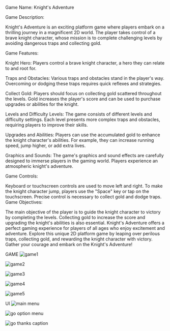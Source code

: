 Game Name: Knight's Adventure

Game Description:

Knight's Adventure is an exciting platform game where players embark on a thrilling journey in a magnificent 2D world. The player takes control of a brave knight character, whose mission is to complete challenging levels by avoiding dangerous traps and collecting gold.

Game Features:

Knight Hero: Players control a brave knight character, a hero they can relate to and root for.

Traps and Obstacles: Various traps and obstacles stand in the player's way. Overcoming or dodging these traps requires quick reflexes and strategies.

Collect Gold: Players should focus on collecting gold scattered throughout the levels. Gold increases the player's score and can be used to purchase upgrades or abilities for the knight.

Levels and Difficulty Levels: The game consists of different levels and difficulty settings. Each level presents more complex traps and obstacles, requiring players to improve their skills.

Upgrades and Abilities: Players can use the accumulated gold to enhance the knight character's abilities. For example, they can increase running speed, jump higher, or add extra lives.

Graphics and Sounds: The game's graphics and sound effects are carefully designed to immerse players in the gaming world. Players experience an atmospheric knight's adventure.

Game Controls:

Keyboard or touchscreen controls are used to move left and right.
To make the knight character jump, players use the "Space" key or tap on the touchscreen.
Precise control is necessary to collect gold and dodge traps.
Game Objectives:

The main objective of the player is to guide the knight character to victory by completing the levels.
Collecting gold to increase the score and upgrading the knight's abilities is also essential.
Knight's Adventure offers a perfect gaming experience for players of all ages who enjoy excitement and adventure. Explore this unique 2D platform game by leaping over perilous traps, collecting gold, and rewarding the knight character with victory. Gather your courage and embark on the Knight's Adventure!

GAME
![game1](https://github.com/osmanAskin/Knight-s-Adventure/assets/115871580/f81b7bfc-9b76-4548-bdd1-2b788b223f48)

![game2](https://github.com/osmanAskin/Knight-s-Adventure/assets/115871580/3a04301e-4aa0-412b-ab43-d4bfc248dbb2)

![game3](https://github.com/osmanAskin/Knight-s-Adventure/assets/115871580/69b00f39-1526-49fd-ab68-6d1471806874)

![game4](https://github.com/osmanAskin/Knight-s-Adventure/assets/115871580/1e5f7964-d06d-49ed-aa18-e6fa701eb7eb)

![game5](https://github.com/osmanAskin/Knight-s-Adventure/assets/115871580/73abcb06-28ef-43cf-8da0-dbdf1acada77)

UI
![main menu](https://github.com/osmanAskin/Knight-s-Adventure/assets/115871580/6523aeb6-114b-4542-bba2-d9b822b773b2)

![go option menu ](https://github.com/osmanAskin/Knight-s-Adventure/assets/115871580/c1d18835-3adb-46b0-9579-c409508da18a)

![go thanks caption](https://github.com/osmanAskin/Knight-s-Adventure/assets/115871580/419fc823-0c7a-44e6-95b6-efd25bd6549c)


